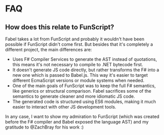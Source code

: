 # FAQ

## How does this relate to FunScript?

Fabel takes a lot from FunScript and probably it wouldn't have been possible if FunScript didn't come first.
But besides that it's completely a different project, the main differences are:

- Uses F# Compiler Services to generate the AST instead of quotations, this means it's not necessary to
  compile to .NET bytecode first.
- It doesn't generate JS code directly, but rather transforms the F# into a new one which is passed to
  Babel.js. This way it's easier to target different EcmaScript versions or module systems when needed. 
- One of the main goals of FunScript was to keep the full F# semantics, like generics or structural comparison.
  Fabel sacrifices some of the semantics to generate cleaner and more idiomatic JS code.
- The generated code is structured using ES6 modules, making it much easier to interact with other JS
  development tools.
  
In any case, I want to show my admiration to FunScript (which was created before the F# compiler and Babel
exposed the language AST) and my gratitude to @ZachBray for his work :)